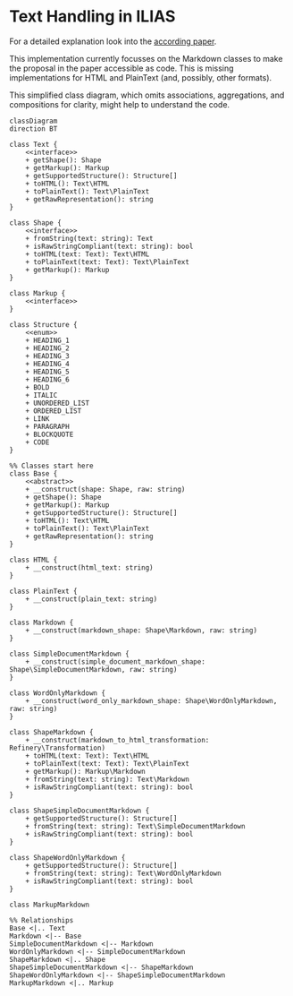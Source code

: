 # Text Handling in ILIAS

For a detailed explanation look into the [according paper](../../../../../docs/development/text-handling.md).

This implementation currently focusses on the Markdown classes to make the proposal
in the paper accessible as code. This is missing implementations for HTML and PlainText
(and, possibly, other formats).

This simplified class diagram, which omits associations, aggregations, and compositions
for clarity, might help to understand the code.

```mermaid
classDiagram
direction BT

class Text {
    <<interface>>
    + getShape(): Shape
    + getMarkup(): Markup
    + getSupportedStructure(): Structure[]
    + toHTML(): Text\HTML
    + toPlainText(): Text\PlainText
    + getRawRepresentation(): string
}

class Shape {
    <<interface>>
    + fromString(text: string): Text
    + isRawStringCompliant(text: string): bool
    + toHTML(text: Text): Text\HTML
    + toPlainText(text: Text): Text\PlainText
    + getMarkup(): Markup
}

class Markup {
    <<interface>>
}

class Structure {
    <<enum>>
    + HEADING_1
    + HEADING_2
    + HEADING_3
    + HEADING_4
    + HEADING_5
    + HEADING_6
    + BOLD
    + ITALIC
    + UNORDERED_LIST
    + ORDERED_LIST
    + LINK
    + PARAGRAPH
    + BLOCKQUOTE
    + CODE
}

%% Classes start here
class Base {
    <<abstract>>
    + __construct(shape: Shape, raw: string)
    + getShape(): Shape
    + getMarkup(): Markup
    + getSupportedStructure(): Structure[]
    + toHTML(): Text\HTML
    + toPlainText(): Text\PlainText
    + getRawRepresentation(): string
}

class HTML {
    + __construct(html_text: string)
}

class PlainText {
    + __construct(plain_text: string)
}

class Markdown {
    + __construct(markdown_shape: Shape\Markdown, raw: string)
}

class SimpleDocumentMarkdown {
    + __construct(simple_document_markdown_shape: Shape\SimpleDocumentMarkdown, raw: string)
}

class WordOnlyMarkdown {
    + __construct(word_only_markdown_shape: Shape\WordOnlyMarkdown, raw: string)
}

class ShapeMarkdown {
    + __construct(markdown_to_html_transformation: Refinery\Transformation)
    + toHTML(text: Text): Text\HTML
    + toPlainText(text: Text): Text\PlainText
    + getMarkup(): Markup\Markdown
    + fromString(text: string): Text\Markdown
    + isRawStringCompliant(text: string): bool
}

class ShapeSimpleDocumentMarkdown {
    + getSupportedStructure(): Structure[]
    + fromString(text: string): Text\SimpleDocumentMarkdown
    + isRawStringCompliant(text: string): bool
}

class ShapeWordOnlyMarkdown {
    + getSupportedStructure(): Structure[]
    + fromString(text: string): Text\WordOnlyMarkdown
    + isRawStringCompliant(text: string): bool
}

class MarkupMarkdown

%% Relationships
Base <|.. Text
Markdown <|-- Base
SimpleDocumentMarkdown <|-- Markdown
WordOnlyMarkdown <|-- SimpleDocumentMarkdown
ShapeMarkdown <|.. Shape
ShapeSimpleDocumentMarkdown <|-- ShapeMarkdown
ShapeWordOnlyMarkdown <|-- ShapeSimpleDocumentMarkdown
MarkupMarkdown <|.. Markup
```


